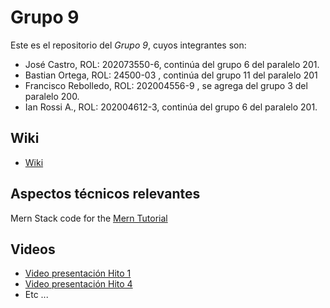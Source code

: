 # Grupo 9

Este es el repositorio del *Grupo 9*, cuyos integrantes son:
* José Castro, ROL: 202073550-6, continúa del grupo 6 del paralelo 201.
* Bastian Ortega, ROL: 24500-03 , continúa del grupo 11 del paralelo 201
* Francisco Rebolledo, ROL: 202004556-9 , se agrega del grupo 3 del paralelo 200.
* Ian Rossi A., ROL: 202004612-3, continúa del grupo 6 del paralelo 201.

## Wiki
* [Wiki](https://github.com/Kano-1/INF225-2024-1-GRUPO-9/wiki)
## Aspectos técnicos relevantes
Mern Stack code for the [Mern Tutorial]()

## Videos
* [Video presentación Hito 1]()
* [Video presentación Hito 4]()
* Etc ...
